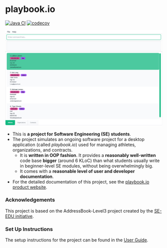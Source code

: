 # playbook.io

[![Java CI](https://github.com/AY2526S1-CS2103T-F13-3/tp/actions/workflows/gradle.yml/badge.svg)](https://github.com/AY2526S1-CS2103T-F13-3/tp/actions/workflows/gradle.yml)
[![codecov](https://codecov.io/gh/AY2526S1-CS2103T-F13-3/tp/branch/master/graph/badge.svg)](https://codecov.io/gh/AY2526S1-CS2103T-F13-3/tp)

![Ui](docs/images/Ui.png)

- This is **a project for Software Engineering (SE) students**.<br>
- The project simulates an ongoing software project for a desktop application (called _playbook.io_) used for managing athletes, organizations, and contracts.
  - It is **written in OOP fashion**. It provides a **reasonably well-written** code base **bigger** (around 6 KLoC) than what students usually write in beginner-level SE modules, without being overwhelmingly big.
  - It comes with a **reasonable level of user and developer documentation**.
- For the detailed documentation of this project, see the [playbook.io product website](https://ay2526s1-cs2103t-f13-3.github.io/tp/).

### Acknowledgements

This project is based on the AddressBook-Level3 project created by the [SE-EDU initiative](https://se-education.org).

### Set Up Instructions

The setup instructions for the project can be found in the [User Guide](https://ay2526s1-cs2103t-f13-3.github.io/tp/UserGuide.html
).
